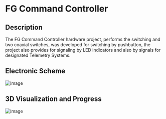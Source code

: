 FG Command Controller
===============================

Description 
-------

The FG Command Controller hardware project, performs the switching and two coaxial switches, was developed for switching by pushbutton, the project also provides for signaling by LED indicators and also by signals for designated Telemetry Systems.


Electronic Scheme
-------

![image](https://i.imgur.com/334wfA4.png)


3D Visualization and Progress
-------

![image]()



